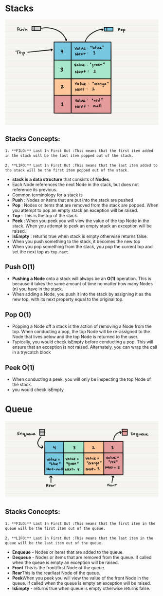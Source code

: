 # Stacks
![check](./img/stack.png)

## Stacks Concepts:
    1. **FILO:** Last In First Out :This means that the first item added in the stack will be the last item popped out of the stack.

    2. **LIFO:** Last In First Out :This means that the last item added to the stack will be the first item popped out of the stack.

* **stack is a data structure** that consists of **Nodes**.
* Each Node references the next Node in the stack, but does not reference its previous.
* Common terminology for a stack is
* **Push** : Nodes or items that are put into the stack are pushed
* **Pop** : Nodes or items that are removed from the stack are popped. When you attempt to pop an empty stack an exception will be raised.
* **Top** : This is the top of the stack.
* **Peek** : When you peek you will view the value of the top Node in the stack. When you attempt to peek an empty stack an exception will be raised.
* **IsEmpty** : returns true when stack is empty otherwise returns false.
* When you push something to the stack, it becomes the new top
* When you pop something from the stack, you pop the current top and set the next top as ``top.next``.

## Push O(1)
* **Pushing a Node** onto a stack will always be an **O(1)** operation. This is because it takes the same amount of time no matter how many Nodes (n) you have in the stack.
* When adding a Node, you push it into the stack by assigning it as the new top, with its next property equal to the original top.


## Pop O(1)
* Popping a Node off a stack is the action of removing a Node from the top. When conducting a pop, the top Node will be re-assigned to the Node that lives below and the top Node is returned to the user.
* Typically, you would check isEmpty before conducting a pop. This will ensure that an exception is not raised. Alternately, you can wrap the call in a try/catch block


## Peek O(1)
* When conducting a peek, you will only be inspecting the top Node of the stack.
* you would check isEmpty


# Queue
![check](./img/que.png)

## Stacks Concepts:
    1. **FILO:** Last In First Out :This means that the first item in the queue will be the first item out of the queue.

    2. **LIFO:** Last In First Out :This means that the last item in the queue will be the last item out of the queue.


* **Enqueue** - Nodes or items that are added to the queue.
* **Dequeue** - Nodes or items that are removed from the queue. If called when the queue is empty an exception will be raised.
* **Front** This is the front/first Node of the queue.
* **Rear**This is the rear/last Node of the queue.
* **Peek**When you peek you will view the value of the front Node in the queue. If called when the queue is empty an exception will be raised.
* **IsEmpty** - returns true when queue is empty otherwise returns false.
